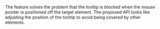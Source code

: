 The feature solves the problem that the tooltip is blocked when the mouse pointer is positioned off the target element.
The proposed API looks like adjusting the position of the tooltip to avoid being covered by other elements.
